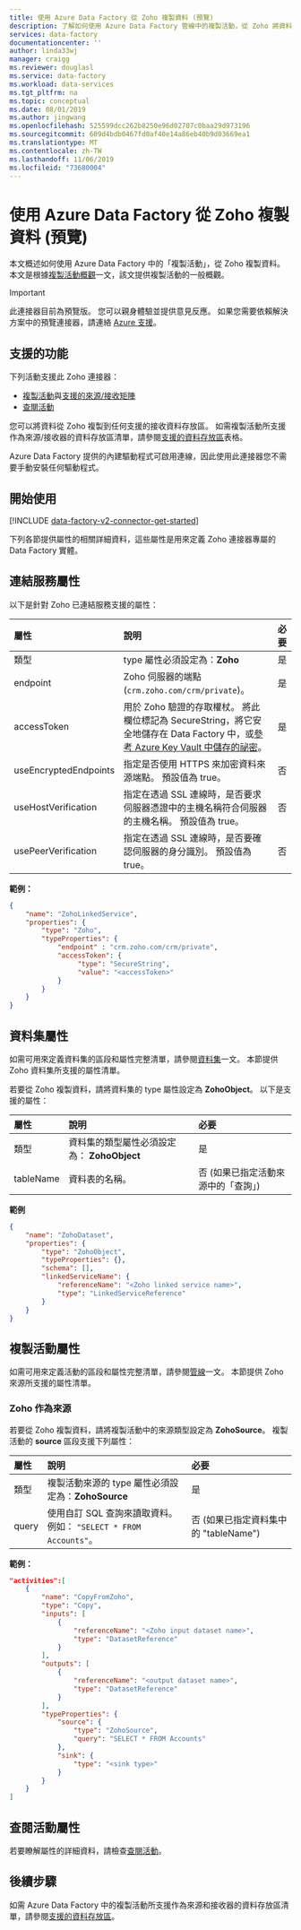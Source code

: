 ```yaml
---
title: 使用 Azure Data Factory 從 Zoho 複製資料 (預覽)
description: 了解如何使用 Azure Data Factory 管線中的複製活動，從 Zoho 將資料複製到支援的接收資料存放區。
services: data-factory
documentationcenter: ''
author: linda33wj
manager: craigg
ms.reviewer: douglasl
ms.service: data-factory
ms.workload: data-services
ms.tgt_pltfrm: na
ms.topic: conceptual
ms.date: 08/01/2019
ms.author: jingwang
ms.openlocfilehash: 525599dcc262b8250e96d02707c0baa29d973196
ms.sourcegitcommit: 609d4bdb0467fd0af40e14a86eb40b9d03669ea1
ms.translationtype: MT
ms.contentlocale: zh-TW
ms.lasthandoff: 11/06/2019
ms.locfileid: "73680004"
---
```

# <a name="copy-data-from-zoho-using-azure-data-factory-preview"></a>使用 Azure Data Factory 從 Zoho 複製資料 (預覽)

本文概述如何使用 Azure Data Factory 中的「複製活動」，從 Zoho 複製資料。 本文是根據[複製活動概觀](copy-activity-overview.md)一文，該文提供複製活動的一般概觀。

> [!IMPORTANT]
> 此連接器目前為預覽版。 您可以親身體驗並提供意見反應。 如果您需要依賴解決方案中的預覽連接器，請連絡 [Azure 支援](https://azure.microsoft.com/support/)。

## <a name="supported-capabilities"></a>支援的功能

下列活動支援此 Zoho 連接器：

- [複製活動](copy-activity-overview.md)與[支援的來源/接收矩陣](copy-activity-overview.md)
- [查閱活動](control-flow-lookup-activity.md)


您可以將資料從 Zoho 複製到任何支援的接收資料存放區。 如需複製活動所支援作為來源/接收器的資料存放區清單，請參閱[支援的資料存放區](copy-activity-overview.md#supported-data-stores-and-formats)表格。

Azure Data Factory 提供的內建驅動程式可啟用連線，因此使用此連接器您不需要手動安裝任何驅動程式。

## <a name="getting-started"></a>開始使用

[!INCLUDE [data-factory-v2-connector-get-started](../../includes/data-factory-v2-connector-get-started.md)]

下列各節提供屬性的相關詳細資料，這些屬性是用來定義 Zoho 連接器專屬的 Data Factory 實體。

## <a name="linked-service-properties"></a>連結服務屬性

以下是針對 Zoho 已連結服務支援的屬性：

| 屬性 | 說明 | 必要 |
|:--- |:--- |:--- |
| 類型 | type 屬性必須設定為：**Zoho** | 是 |
| endpoint | Zoho 伺服器的端點 (`crm.zoho.com/crm/private`)。 | 是 |
| accessToken | 用於 Zoho 驗證的存取權杖。 將此欄位標記為 SecureString，將它安全地儲存在 Data Factory 中，或[參考 Azure Key Vault 中儲存的祕密](store-credentials-in-key-vault.md)。 | 是 |
| useEncryptedEndpoints | 指定是否使用 HTTPS 來加密資料來源端點。 預設值為 true。  | 否 |
| useHostVerification | 指定在透過 SSL 連線時，是否要求伺服器憑證中的主機名稱符合伺服器的主機名稱。 預設值為 true。  | 否 |
| usePeerVerification | 指定在透過 SSL 連線時，是否要確認伺服器的身分識別。 預設值為 true。  | 否 |

**範例：**

```json
{
    "name": "ZohoLinkedService",
    "properties": {
        "type": "Zoho",
        "typeProperties": {
            "endpoint" : "crm.zoho.com/crm/private",
            "accessToken": {
                 "type": "SecureString",
                 "value": "<accessToken>"
            }
        }
    }
}
```

## <a name="dataset-properties"></a>資料集屬性

如需可用來定義資料集的區段和屬性完整清單，請參閱[資料集](concepts-datasets-linked-services.md)一文。 本節提供 Zoho 資料集所支援的屬性清單。

若要從 Zoho 複製資料，請將資料集的 type 屬性設定為 **ZohoObject**。 以下是支援的屬性：

| 屬性 | 說明 | 必要 |
|:--- |:--- |:--- |
| 類型 | 資料集的類型屬性必須設定為： **ZohoObject** | 是 |
| tableName | 資料表的名稱。 | 否 (如果已指定活動來源中的「查詢」) |

**範例**

```json
{
    "name": "ZohoDataset",
    "properties": {
        "type": "ZohoObject",
        "typeProperties": {},
        "schema": [],
        "linkedServiceName": {
            "referenceName": "<Zoho linked service name>",
            "type": "LinkedServiceReference"
        }
    }
}
```

## <a name="copy-activity-properties"></a>複製活動屬性

如需可用來定義活動的區段和屬性完整清單，請參閱[管線](concepts-pipelines-activities.md)一文。 本節提供 Zoho 來源所支援的屬性清單。

### <a name="zoho-as-source"></a>Zoho 作為來源

若要從 Zoho 複製資料，請將複製活動中的來源類型設定為 **ZohoSource**。 複製活動的 **source** 區段支援下列屬性：

| 屬性 | 說明 | 必要 |
|:--- |:--- |:--- |
| 類型 | 複製活動來源的 type 屬性必須設定為：**ZohoSource** | 是 |
| query | 使用自訂 SQL 查詢來讀取資料。 例如： `"SELECT * FROM Accounts"`。 | 否 (如果已指定資料集中的 "tableName") |

**範例：**

```json
"activities":[
    {
        "name": "CopyFromZoho",
        "type": "Copy",
        "inputs": [
            {
                "referenceName": "<Zoho input dataset name>",
                "type": "DatasetReference"
            }
        ],
        "outputs": [
            {
                "referenceName": "<output dataset name>",
                "type": "DatasetReference"
            }
        ],
        "typeProperties": {
            "source": {
                "type": "ZohoSource",
                "query": "SELECT * FROM Accounts"
            },
            "sink": {
                "type": "<sink type>"
            }
        }
    }
]
```

## <a name="lookup-activity-properties"></a>查閱活動屬性

若要瞭解屬性的詳細資料，請檢查[查閱活動](control-flow-lookup-activity.md)。

## <a name="next-steps"></a>後續步驟
如需 Azure Data Factory 中的複製活動所支援作為來源和接收器的資料存放區清單，請參閱[支援的資料存放區](copy-activity-overview.md#supported-data-stores-and-formats)。
